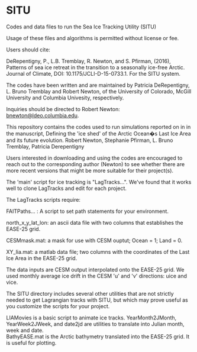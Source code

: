 # SITU
Codes and data files to run the Sea Ice Tracking Utility (SITU)

Usage of these files and algorithms is permitted without license or fee.

Users should cite: 

DeRepentigny, P., L.B. Tremblay, R. Newton, and S. Pfirman, (2016), 
Patterns of sea ice retreat in the transition to a seasonally ice-free Arctic. 
Journal of Climate, DOI: 10.1175/JCLI-D-15-0733.1. For the SITU system.

The codes have been written and are maintained by Patricia DeRepentigny, 
L. Bruno Tremblay and Robert Newton, of the University of Colorado,
McGill University and Columbia Univesity, respectively.  

Inquiries should be directed to Robert Newton: bnewton@ldeo.columbia.edu.

This repository contains the codes used to run simulations reported on in 
in the manuscript, Defining the 'ice shed' of the Arctic Ocean�s Last Ice 
Area and its future evolution. 
Robert Newton, Stephanie Pfirman, L. Bruno Tremblay, Patricia Derepentigny

Users interested in downloading and using the codes are encouraged to 
reach out to the corresponding author (Newton) to see whether there are
more recent versions that might be more suitable for their project(s). 

The 'main' script for ice tracking is "LagTracks...".  We've found that 
it works well to clone LagTracks and edit for each project. 

The LagTracks scripts require:

FAITPaths... : A script to set path statements for your environment.

north_x_y_lat_lon: an ascii data file with two columns that establishes
the EASE-25 grid. 

CESMmask.mat: a mask for use with CESM ouptut; Ocean = 1; Land = 0.

XY_lia.mat: a matlab data file; two columns with the coordinates of the
Last Ice Area in the EASE-25 grid.  

The data inputs are CESM output interpolated onto the EASE-25 grid. 
We used monthly average ice drift in the CESM 'u' and 'v' directions:
uice and vice.   

The SITU directory includes several other utilities that are not
strictly needed to get Lagrangian tracks with SITU, but which may
prove useful as you customize the scripts for your project.  

LIAMovies is a basic script to animate ice tracks.
YearMonth2JMonth, YearWeek2JWeek, and date2jd are utilities 
to translate into Julian month, week and date.  
BathyEASE.mat is the Arctic bathymetry translated into the EASE-25
grid.  It is useful for plotting.  
